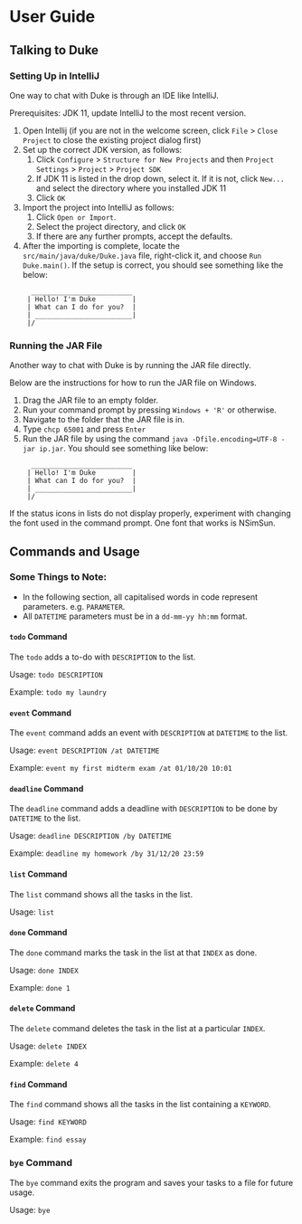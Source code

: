 # User Guide

## Talking to Duke
### Setting Up in IntelliJ

One way to chat with Duke is through an IDE like IntelliJ.

Prerequisites: JDK 11, update IntelliJ to the most recent version.

1. Open Intellij (if you are not in the welcome screen, click `File` > `Close Project` to close the existing project dialog first)
1. Set up the correct JDK version, as follows:
   1. Click `Configure` > `Structure for New Projects` and then `Project Settings` > `Project` > `Project SDK`
   1. If JDK 11 is listed in the drop down, select it. If it is not, click `New...` and select the directory where you installed JDK 11
   1. Click `OK`
1. Import the project into IntelliJ as follows:
   1. Click `Open or Import`.
   1. Select the project directory, and click `OK`
   1. If there are any further prompts, accept the defaults.
1. After the importing is complete, locate the `src/main/java/duke/Duke.java` file, right-click it, and choose `Run Duke.main()`. If the setup is correct, you should see something like the below:
   ```
     _________________________
    | Hello! I'm Duke         |
    | What can I do for you?  |
    | ________________________|
    |/
   ```

### Running the JAR File

Another way to chat with Duke is by running the JAR file directly.

Below are the instructions for how to run the JAR file on Windows.

1. Drag the JAR file to an empty folder.
1. Run your command prompt by pressing `Windows + 'R'` or otherwise.
1. Navigate to the folder that the JAR file is in.
1. Type `chcp 65001` and press `Enter`
1. Run the JAR file by using the command `java -Dfile.encoding=UTF-8 -jar ip.jar`. You should see something like below:
   ```
     _________________________
    | Hello! I'm Duke         |
    | What can I do for you?  |
    | ________________________|
    |/
   ```
If the status icons in lists do not display properly, experiment with changing the font used in the command prompt. One font that works is NSimSun.

## Commands and Usage

### Some Things to Note:
- In the following section, all capitalised words in code represent parameters. e.g. `PARAMETER`.
- All `DATETIME` parameters must be in a `dd-mm-yy hh:mm` format.

#### `todo` Command
The `todo` adds a to-do with `DESCRIPTION` to the list.

Usage: `todo DESCRIPTION`

Example: `todo my laundry`

#### `event` Command
The `event` command adds an event with `DESCRIPTION` at `DATETIME` to the list.

Usage: `event DESCRIPTION /at DATETIME`

Example: `event my first midterm exam /at 01/10/20 10:01`
 
#### `deadline` Command
The `deadline` command adds a deadline with `DESCRIPTION` to be done by `DATETIME` to the list.

Usage: `deadline DESCRIPTION /by DATETIME`

Example: `deadline my homework /by 31/12/20 23:59`

#### `list` Command
The `list` command shows all the tasks in the list.

Usage: `list`

#### `done` Command
The `done` command marks the task in the list at that `INDEX` as done.

Usage: `done INDEX`

Example: `done 1` 

#### `delete` Command
The `delete` command deletes the task in the list at a particular `INDEX`.

Usage: `delete INDEX`

Example: `delete 4`

#### `find` Command
The `find` command shows all the tasks in the list containing a `KEYWORD`.

Usage: `find KEYWORD`

Example: `find essay`

### `bye` Command
The `bye` command exits the program and saves your tasks to a file for future usage.

Usage: `bye`


